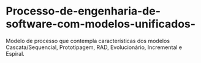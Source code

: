 # Processo-de-engenharia-de-software-com-modelos-unificados-
Modelo de processo que contempla características dos modelos Cascata/Sequencial, Prototipagem, RAD, Evolucionário, Incremental e Espiral.
